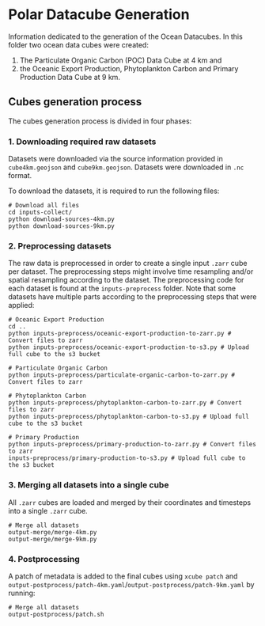 # Polar Datacube Generation

Information dedicated to the generation of the Ocean Datacubes. In this folder two ocean data cubes were created:   
1) The Particulate Organic Carbon (POC) Data Cube at 4 km and   
2) the Oceanic Export Production, Phytoplankton Carbon and Primary Production Data Cube at 9 km.

## Cubes generation process

The cubes generation process is divided in four phases:

### 1. Downloading required raw datasets

Datasets were downloaded via the source information provided in `cube4km.geojson` and `cube9km.geojson`. Datasets were downloaded in `.nc` format.

To download the datasets, it is required to run the following files:

```
# Download all files
cd inputs-collect/
python download-sources-4km.py
python download-sources-9km.py
```

### 2. Preprocessing datasets

The raw data is preprocessed in order to create a single input `.zarr` cube per dataset. The preprocessing steps might involve time resampling and/or spatial resampling according to the dataset. The preprocessing code for each dataset is found at the `inputs-preprocess` folder. Note that some datasets have multiple parts according to the preprocessing steps that were applied:

```
# Oceanic Export Production
cd ..
python inputs-preprocess/oceanic-export-production-to-zarr.py # Convert files to zarr
python inputs-preprocess/oceanic-export-production-to-s3.py # Upload full cube to the s3 bucket

# Particulate Organic Carbon
python inputs-preprocess/particulate-organic-carbon-to-zarr.py # Convert files to zarr

# Phytoplankton Carbon
python inputs-preprocess/phytoplankton-carbon-to-zarr.py # Convert files to zarr
python inputs-preprocess/phytoplankton-carbon-to-s3.py # Upload full cube to the s3 bucket

# Primary Production
python inputs-preprocess/primary-production-to-zarr.py # Convert files to zarr
inputs-preprocess/primary-production-to-s3.py # Upload full cube to the s3 bucket
```

### 3. Merging all datasets into a single cube

All `.zarr` cubes are loaded and merged by their coordinates and timesteps into a single `.zarr` cube.

```
# Merge all datasets
output-merge/merge-4km.py
output-merge/merge-9km.py
```

### 4. Postprocessing

A patch of metadata is added to the final cubes using `xcube patch` and `output-postprocess/patch-4km.yaml`/`output-postprocess/patch-9km.yaml` by running:

```
# Merge all datasets
output-postprocess/patch.sh
```